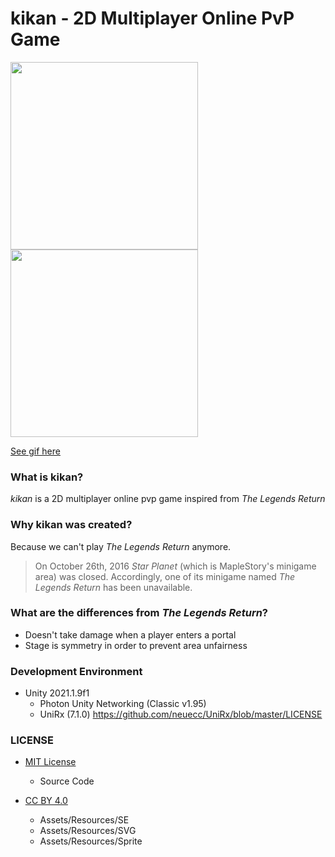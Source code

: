 # kikan - 2D Multiplayer Online PvP Game

<img src="https://i.imgur.com/sW76rPM.png" width="300"> <img src="https://i.imgur.com/wxfBHpf.png" width="300">

[See gif here](https://imgur.com/CDTef55)

### What is kikan?

*kikan* is a 2D multiplayer online pvp game inspired from *The Legends Return*

### Why kikan was created?

Because we can't play *The Legends Return* anymore.

> On October 26th, 2016 *Star Planet* (which is MapleStory's minigame area) was closed. Accordingly, one of its minigame named *The Legends Return* has been unavailable.

### What are the differences from *The Legends Return*?

* Doesn't take damage when a player enters a portal
* Stage is symmetry in order to prevent area unfairness

### Development Environment
* Unity 2021.1.9f1
  + Photon Unity Networking (Classic v1.95)
  + UniRx (7.1.0)
    https://github.com/neuecc/UniRx/blob/master/LICENSE

### LICENSE
* [MIT License](https://github.com/bunashibu/kikan/blob/master/LICENSE)
  + Source Code

* [CC BY 4.0](https://creativecommons.org/licenses/by/4.0/)
  + Assets/Resources/SE
  + Assets/Resources/SVG
  + Assets/Resources/Sprite
